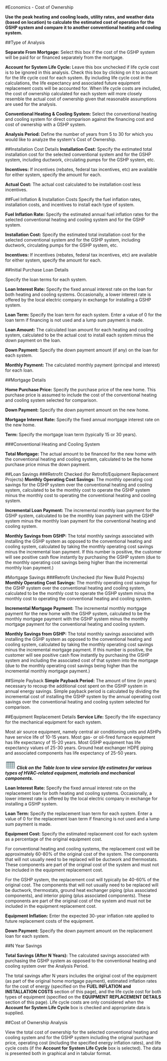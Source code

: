 #Economics - Cost of Ownership

**Use the peak heating and cooling loads, utility rates, and weather data (based on location) to calculate the estimated cost of operation for the GSHP system and compare it to another conventional heating and cooling system.**

##Type of Analysis

**Separate From Mortgage:** Select this box if the cost of the GSHP system will be paid for or financed separately from the mortgage. 

**Account for System Life Cycle:** Leave this box unchecked if life cycle cost is to be ignored in this analysis. Check this box by clicking on it to account for the life cycle cost for each system. By including life cycle cost in the calculations, the life expectancy and associated future equipment replacement costs will be accounted for. When life cycle costs are included, the cost of ownership calculated for each system will more closely resemble the actual cost of ownership given that reasonable assumptions are used for the analysis.

**Conventional Heating & Cooling System:** Select the conventional heating and cooling system for direct comparison against the financing cost and cost of ownership with a GSHP system.

**Analysis Period:** Define the number of years from 5 to 30 for which you would like to analyze the system's Cost of Ownership.

##Installation Cost Details
**Installation Cost:** Specify the estimated total installation cost for the selected conventional system and for the GSHP system, including ductwork, circulating pumps for the GSHP system, etc. 

**Incentives:** If incentives (rebates, federal tax incentives, etc) are available for either system, specify the amount for each. 

**Actual Cost:** The actual cost calculated to be installation cost less incentives.

##Fuel Inflation & Installation Costs
Specify the fuel inflation rates, installation costs, and incentives to install each type of system. 

**Fuel Inflation Rate:** Specify the estimated annual fuel inflation rates for the selected conventional heating and cooling system and for the GSHP system. 

**Installation Cost:** Specify the estimated total installation cost for the selected conventional system and for the GSHP system, including ductwork, circulating pumps for the GSHP system, etc. 

**Incentives:** If incentives (rebates, federal tax incentives, etc) are available for either system, specify the amount for each.

##Initial Purchase Loan Details

Specify the loan terms for each system. 

**Loan Interest Rate:** Specify the fixed annual interest rate on the loan for both heating and cooling systems. Occasionally, a lower interest rate is offered by the local electric company in exchange for installing a GSHP system. 

**Loan Term:** Specify the loan term for each system. Enter a value of 0 for the loan term if financing is not used and a lump sum payment is made. 

**Loan Amount:** The calculated loan amount for each heating and cooling system, calculated to be the actual cost to install each system minus the down payment on the loan. 

**Down Payment:** Specify the down payment amount (if any) on the loan for each system. 

**Monthly Payment:** The calculated monthly payment (principal and interest) for each loan.

##Mortgage Details

**Home Purchase Price:** Specify the purchase price of the new home. This purchase price is assumed to include the cost of the conventional heating and cooling system selected for comparison. 

**Down Payment:** Specify the down payment amount on the new home. 

**Mortgage Interest Rate:** Specify the fixed annual mortgage interest rate on the new home. 

**Term:** Specify the mortgage loan term (typically 15 or 30 years).

###Conventional Heating and Cooling System

**Total Mortgage:** The actual amount to be financed for the new home with the conventional heating and cooling system, calculated to be the home purchase price minus the down payment.

##Loan Savings
###Retrofit Checked (for Retrofit/Equipment Replacement Projects)
**Monthly Operating Cost Savings:** The monthly operating cost savings for the GSHP system over the conventional heating and cooling system, calculated to be the monthly cost to operate the GSHP system minus the monthly cost to operating the conventional heating and cooling system. 

**Incremental Loan Payment:** The incremental monthly loan payment for the GSHP system, calculated to be the monthly loan payment with the GSHP system minus the monthly loan payment for the conventional heating and cooling system. 

**Monthly Savings from GSHP:** The total monthly savings associated with installing the GSHP system as opposed to the conventional heating and cooling system, calculated by taking the monthly operating cost savings minus the incremental loan payment. If this number is positive, the customer will see positive cash flow instantly by purchasing the GSHP system (due to the monthly operating cost savings being higher than the incremental monthly loan payment.)

#Mortgage Savings
###Retrofit Unchecked (for New Build Projects)
**Monthly Operating Cost Savings:** The monthly operating cost savings for the GSHP system over the conventional heating and cooling system, calculated to be the monthly cost to operate the GSHP system minus the monthly cost to operating the conventional heating and cooling system. 

**Incremental Mortgage Payment:** The incremental monthly mortgage payment for the new home with the GSHP system, calculated to be the monthly mortgage payment with the GSHP system minus the monthly mortgage payment for the conventional heating and cooling system. 

**Monthly Savings from GSHP:** The total monthly savings associated with installing the GSHP system as opposed to the conventional heating and cooling system, calculated by taking the monthly operating cost savings minus the incremental mortgage payment. If this number is positive, the customer will see positive cash flow instantly by purchasing the GSHP system and including the associated cost of that system into the mortgage (due to the monthly operating cost savings being higher than the incremental monthly mortgage payment.)

##Simple Payback
**Simple Payback Period:** The amount of time (in years) necessary to recoup the additional cost spent on the GSHP system in annual energy savings. Simple payback period is calculated by dividing the incremental cost of installing the GSHP system by the annual operating cost savings over the conventional heating and cooling system selected for comparison. 

##Equipment Replacement Details
**Service Life:** Specify the life expectancy for the mechanical equipment for each system. 

Most air source equipment, namely central air conditioning units and ASHPs have service life of 10-15 years. Most gas- or oil-fired furnace equipment has life expectancy of 15-20 years. Most GSHP equipment has life expectancy values of 25-30 years. Ground heat exchanger HDPE piping and associated components has life expectancy of 25-50 years. 

![Table Icon](img/table.jpg) ***Click on the Table Icon to view service life estimates for various types of HVAC-related equipment, materials and mechanical components.*** 

**Loan Interest Rate:** Specify the fixed annual interest rate on the replacement loan for both heating and cooling systems. Occasionally, a lower interest rate is offered by the local electric company in exchange for installing a GSHP system. 

**Loan Term:** Specify the replacement loan term for each system. Enter a value of 0 for the replacement loan term if financing is not used and a lump sum payment is made. 

**Equipment Cost:** Specify the estimated replacement cost for each system as a percentage of the original equipment cost. 

For conventional heating and cooling systems, the replacement cost will be approximately 60-80% of the original cost of the system. The components that will not usually need to be replaced will be ductwork and thermostats. These components are part of the original cost of the system and must not be included in the equipment replacement cost. 

For the GSHP system, the replacement cost will typically be 40-60% of the original cost. The components that will not usually need to be replaced will be ductwork, thermostats, ground heat exchanger piping (plus associated components), and interior piping (plus associated components). These components are part of the original cost of the system and must not be included in the equipment replacement cost. 

**Equipment Inflation:** Enter the expected 30-year inflation rate applied to future replacement costs of the equipment. 

**Down Payment:** Specify the down payment amount on the replacement loan for each system.

##N Year Savings

**Total Savings (After N Years):** The calculated savings associated with purchasing the GSHP system as opposed to the conventional heating and cooling system over the Analysis Period.

The total savings after N years includes the original cost of the equipment (as part of the original home mortgage payment), estimated inflation rates for the cost of energy (specified on the **FUEL INFLATION and INSTALLATION COSTS** section of this page), and the life cycle cost for both types of equipment (specified on the **EQUIPMENT REPLACEMENT DETAILS** section of this page). Life cycle costs are only considered when the **Account for System Life Cycle** box is checked and appropriate data is supplied.

##Cost of Ownership Analysis

View the total cost of ownership for the selected conventional heating and cooling system and for the GSHP system including the original purchase price, operating cost (including the specified energy inflation rates), and life cycle costs (if the **Account for System Life Cycle** box is selected). The data is presented both in graphical and in tabular format.